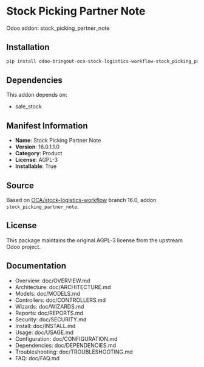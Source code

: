 # Stock Picking Partner Note

Odoo addon: stock_picking_partner_note

## Installation

```bash
pip install odoo-bringout-oca-stock-logistics-workflow-stock_picking_partner_note
```

## Dependencies

This addon depends on:
- sale_stock

## Manifest Information

- **Name**: Stock Picking Partner Note
- **Version**: 16.0.1.1.0
- **Category**: Product
- **License**: AGPL-3
- **Installable**: True

## Source

Based on [OCA/stock-logistics-workflow](https://github.com/OCA/stock-logistics-workflow) branch 16.0, addon `stock_picking_partner_note`.

## License

This package maintains the original AGPL-3 license from the upstream Odoo project.

## Documentation

- Overview: doc/OVERVIEW.md
- Architecture: doc/ARCHITECTURE.md
- Models: doc/MODELS.md
- Controllers: doc/CONTROLLERS.md
- Wizards: doc/WIZARDS.md
- Reports: doc/REPORTS.md
- Security: doc/SECURITY.md
- Install: doc/INSTALL.md
- Usage: doc/USAGE.md
- Configuration: doc/CONFIGURATION.md
- Dependencies: doc/DEPENDENCIES.md
- Troubleshooting: doc/TROUBLESHOOTING.md
- FAQ: doc/FAQ.md
